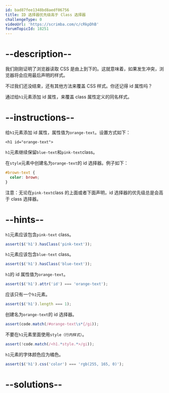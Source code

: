 ```yaml
---
id: bad87fee1348bd8aedf06756
title: ID 选择器优先级高于 Class 选择器
challengeType: 0
videoUrl: 'https://scrimba.com/c/cRkpDhB'
forumTopicId: 18251
---
```


# --description--

我们刚刚证明了浏览器读取 CSS 是由上到下的。这就意味着，如果发生冲突，浏览器将会应用最后声明的样式。

不过我们还没结束，还有其他方法来覆盖 CSS 样式。你还记得 id 属性吗？

通过给`h1`元素添加 id 属性，来覆盖 class 属性定义的同名样式。

# --instructions--

给`h1`元素添加 id 属性，属性值为`orange-text`。设置方式如下：

`<h1 id="orange-text">`

`h1`元素继续保留`blue-text`和`pink-text`class。

在`style`元素中创建名为`orange-text`的 id 选择器。例子如下：

```css
#brown-text {
  color: brown;
}
```

注意：无论在`pink-text`class 的上面或者下面声明，id 选择器的优先级总是会高于 class 选择器。

# --hints--

`h1`元素应该包含`pink-text` class。

```js
assert($('h1').hasClass('pink-text'));
```

`h1`元素应该包含`blue-text` class。

```js
assert($('h1').hasClass('blue-text'));
```

`h1`的 id 属性值为`orange-text`。

```js
assert($('h1').attr('id') === 'orange-text');
```

应该只有一个`h1`元素。

```js
assert($('h1').length === 1);
```

创建名为`orange-text`的 id 选择器。

```js
assert(code.match(/#orange-text\s*{/gi));
```

不要在`h1`元素里面使用`style（行内样式）`。

```js
assert(!code.match(/<h1.*style.*>/gi));
```

`h1`元素的字体颜色应为橘色。

```js
assert($('h1').css('color') === 'rgb(255, 165, 0)');
```

# --solutions--

